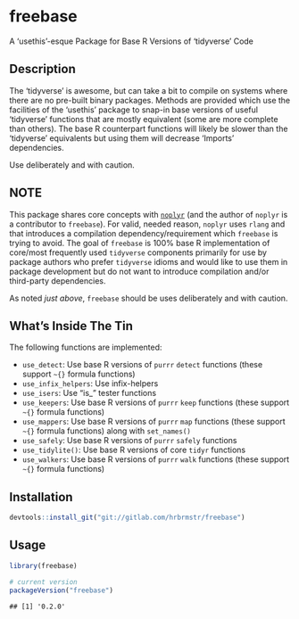 
# freebase

A ‘usethis’-esque Package for Base R Versions of ‘tidyverse’ Code

## Description

The ‘tidyverse’ is awesome, but can take a bit to compile on systems
where there are no pre-built binary packages. Methods are provided which
use the facilities of the ‘usethis’ package to snap-in base versions of
useful ‘tidyverse’ functions that are mostly equivalent (some are more
complete than others). The base R counterpart functions will likely be
slower than the ‘tidyverse’ equivalents but using them will decrease
‘Imports’ dependencies.

Use deliberately and with caution.

## NOTE

This package shares core concepts with
[`noplyr`](https://github.com/yonicd/noplyr) (and the author of `noplyr`
is a contributor to `freebase`). For valid, needed reason, `noplyr` uses
`rlang` and that introduces a compilation dependency/requirement which
`freebase` is trying to avoid. The goal of `freebase` is 100% base R
implementation of core/most frequently used `tidyverse` components
primarily for use by package authors who prefer `tidyverse` idioms and
would like to use them in package development but do not want to
introduce compilation and/or third-party dependencies.

As noted *just above*, `freebase` should be uses deliberately and with
caution.

## What’s Inside The Tin

The following functions are implemented:

  - `use_detect`: Use base R versions of `purrr` `detect` functions
    (these support `~{}` formula functions)
  - `use_infix_helpers`: Use infix-helpers
  - `use_isers`: Use “is\_” tester functions
  - `use_keepers`: Use base R versions of `purrr` `keep` functions
    (these support `~{}` formula functions)
  - `use_mappers`: Use base R versions of `purrr` `map` functions (these
    support `~{}` formula functions) along with `set_names()`
  - `use_safely`: Use base R versions of `purrr` `safely` functions
  - `use_tidylite()`: Use base R versions of core `tidyr` functions
  - `use_walkers`: Use base R versions of `purrr` `walk` functions
    (these support `~{}` formula functions)

## Installation

``` r
devtools::install_git("git://gitlab.com/hrbrmstr/freebase")
```

## Usage

``` r
library(freebase)

# current version
packageVersion("freebase")
```

    ## [1] '0.2.0'
